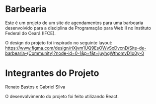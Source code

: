 # Barbearia
Este é um projeto de um site de agendamentos para uma barbearia desenvolvido para a disciplina de Programação para Web II no Instituto Federal do Ceará (IFCE).

O design do projeto foi inspirado no seguinte layout: https://www.figma.com/design/riXjvm1UQ9EsOWvSxDvcnD/Site-de-barbearia-(Community)?node-id=0-1&p=f&t=juyhgWthomvD1o0y-0

# Integrantes do Projeto
Renato Bastos e
Gabriel Silva

O desenvolvimento do projeto foi feito utilizando React.
